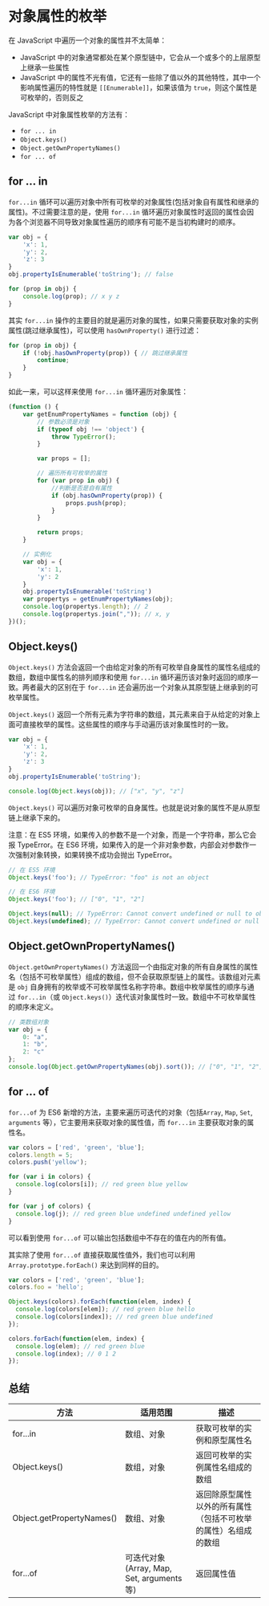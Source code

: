 对象属性的枚举
===

在 JavaScript 中遍历一个对象的属性并不太简单：

* JavaScript 中的对象通常都处在某个原型链中，它会从一个或多个的上层原型上继承一些属性
* JavaScript 中的属性不光有值，它还有一些除了值以外的其他特性，其中一个影响属性遍历的特性就是 `[[Enumerable]]`，如果该值为 `true`，则这个属性是可枚举的，否则反之

JavaScript 中对象属性枚举的方法有：

* `for ... in`
* `Object.keys()`
* `Object.getOwnPropertyNames()`
* `for ... of`

## for ... in

`for...in` 循环可以遍历对象中所有可枚举的对象属性(包括对象自有属性和继承的属性)。不过需要注意的是，使用 `for...in` 循环遍历对象属性时返回的属性会因为各个浏览器不同导致对象属性遍历的顺序有可能不是当初构建时的顺序。

```js
var obj = {
    'x': 1,
    'y': 2,
    'z': 3
}
obj.propertyIsEnumerable('toString'); // false

for (prop in obj) {
    console.log(prop); // x y z
}
```

其实 `for...in` 操作的主要目的就是遍历对象的属性，如果只需要获取对象的实例属性(跳过继承属性)，可以使用 `hasOwnProperty()` 进行过滤：

```js
for (prop in obj) {
    if (!obj.hasOwnProperty(prop)) { // 跳过继承属性
        continue;
    }
}
```

如此一来，可以这样来使用 `for...in` 循环遍历对象属性：

```js
(function () {
    var getEnumPropertyNames = function (obj) {
        // 参数必须是对象
        if (typeof obj !== 'object') {
            throw TypeError();
        }

        var props = [];

        // 遍历所有可枚举的属性
        for (var prop in obj) {
            //判断是否是自有属性
            if (obj.hasOwnProperty(prop)) {
                props.push(prop);
            }
        }

        return props;
    }

    // 实例化
    var obj = {
        'x': 1,
        'y': 2
    }
    obj.propertyIsEnumerable('toString')
    var propertys = getEnumPropertyNames(obj);
    console.log(propertys.length); // 2
    console.log(propertys.join(",")); // x, y
})();
```

## Object.keys()

`Object.keys()` 方法会返回一个由给定对象的所有可枚举自身属性的属性名组成的数组，数组中属性名的排列顺序和使用 `for...in` 循环遍历该对象时返回的顺序一致。两者最大的区别在于 `for...in` 还会遍历出一个对象从其原型链上继承到的可枚举属性。

`Object.keys()` 返回一个所有元素为字符串的数组，其元素来自于从给定的对象上面可直接枚举的属性。这些属性的顺序与手动遍历该对象属性时的一致。

```js
var obj = {
    'x': 1,
    'y': 2,
    'z': 3
}
obj.propertyIsEnumerable('toString');

console.log(Object.keys(obj)); // ["x", "y", "z"]
```

`Object.keys()` 可以遍历对象可枚举的自身属性。也就是说对象的属性不是从原型链上继承下来的。

注意：在 ES5 环境，如果传入的参数不是一个对象，而是一个字符串，那么它会报 TypeError。在 ES6 环境，如果传入的是一个非对象参数，内部会对参数作一次强制对象转换，如果转换不成功会抛出 TypeError。

```js
// 在 ES5 环境
Object.keys('foo'); // TypeError: "foo" is not an object

// 在 ES6 环境
Object.keys('foo'); // ["0", "1", "2"]

Object.keys(null); // TypeError: Cannot convert undefined or null to object
Object.keys(undefined); // TypeError: Cannot convert undefined or null to object
```

## Object.getOwnPropertyNames()

`Object.getOwnPropertyNames()` 方法返回一个由指定对象的所有自身属性的属性名（包括不可枚举属性）组成的数组，但不会获取原型链上的属性。该数组对元素是 `obj` 自身拥有的枚举或不可枚举属性名称字符串。数组中枚举属性的顺序与通过 `for...in`（或 `Object.keys()`）迭代该对象属性时一致。数组中不可枚举属性的顺序未定义。

```js
// 类数组对象
var obj = {
    0: "a",
    1: "b",
    2: "c"
};
console.log(Object.getOwnPropertyNames(obj).sort()); // ["0", "1", "2"]
```

## for ... of

`for...of` 为 ES6 新增的方法，主要来遍历可迭代的对象（包括`Array`, `Map`, `Set`, `arguments` 等），它主要用来获取对象的属性值，而 `for...in` 主要获取对象的属性名。

```js
var colors = ['red', 'green', 'blue'];
colors.length = 5;
colors.push('yellow');

for (var i in colors) {
  console.log(colors[i]); // red green blue yellow
}

for (var j of colors) {
  console.log(j); // red green blue undefined undefined yellow
}
```

可以看到使用 `for...of` 可以输出包括数组中不存在的值在内的所有值。

其实除了使用 `for...of` 直接获取属性值外，我们也可以利用 `Array.prototype.forEach()` 来达到同样的目的。

```js
var colors = ['red', 'green', 'blue'];
colors.foo = 'hello';

Object.keys(colors).forEach(function(elem, index) {
  console.log(colors[elem]); // red green blue hello
  console.log(colors[index]); // red green blue undefined
});

colors.forEach(function(elem, index) {
  console.log(elem); // red green blue
  console.log(index); // 0 1 2
});
```

## 总结

| 方法 | 适用范围 | 描述 |
| --- | --- | --- |
| for...in | 数组、对象 | 获取可枚举的实例和原型属性名 |
| Object.keys() | 数组，对象 | 返回可枚举的实例属性名组成的数组 |
| Object.getPropertyNames() | 数组、对象 | 返回除原型属性以外的所有属性（包括不可枚举的属性）名组成的数组 |
| for...of | 可迭代对象(Array, Map, Set, arguments等) | 返回属性值 |
